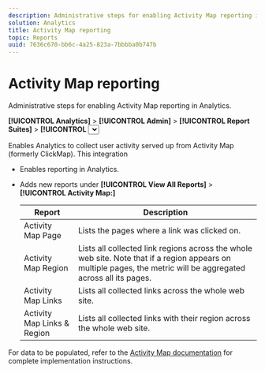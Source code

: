 ```yaml
---
description: Administrative steps for enabling Activity Map reporting in Analytics.
solution: Analytics
title: Activity Map reporting
topic: Reports
uuid: 7636c670-bb6c-4a25-823a-7bbbba0b747b
---
```


# Activity Map reporting

Administrative steps for enabling Activity Map reporting in Analytics.

 **[!UICONTROL Analytics]** > **[!UICONTROL Admin]** > **[!UICONTROL Report Suites]** > **[!UICONTROL <select report suite>]** > **[!UICONTROL Edit Settings]** > **[!UICONTROL Activity Map]** > **[!UICONTROL Activity Map Reporting]**

Enables Analytics to collect user activity served up from Activity Map (formerly ClickMap). This integration

* Enables reporting in Analytics.
* Adds new reports under **[!UICONTROL View All Reports]** > **[!UICONTROL Activity Map:]** 

  |  Report  | Description  |
  |---|---|
  |  Activity Map Page  | Lists the pages where a link was clicked on.  |
  |  Activity Map Region  | Lists all collected link regions across the whole web site. Note that if a region appears on multiple pages, the metric will be aggregated across all its pages.  |
  |  Activity Map Links  | Lists all collected links across the whole web site.  |
  |  Activity Map Links & Region  | Lists all collected links with their region across the whole web site.  |

For data to be populated, refer to the [Activity Map documentation](https://marketing.adobe.com/resources/help/en_US/analytics/activitymap/) for complete implementation instructions.
